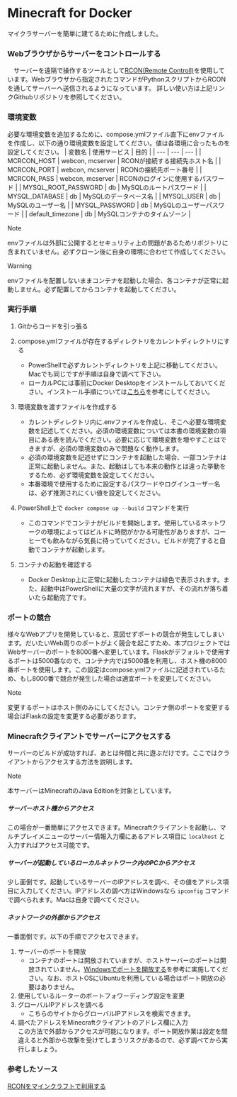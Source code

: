 # Minecraft for Docker
マイクラサーバーを簡単に建てるために作成しました。
### Webブラウザからサーバーをコントロールする
　サーバーを遠隔で操作するツールとして[RCON(Remote Controll)](https://github.com/Tiiffi/mcrcon.git)を使用しています。Webブラウザから指定されたコマンドがPythonスクリプトからRCONを通してサーバーへ送信されるようになっています。
詳しい使い方は上記リンクGithubリポジトリを参照してください。  
### 環境変数
必要な環境変数を追加するために、compose.ymlファイル直下にenvファイルを作成し、以下の通り環境変数を設定してください。値は各環境に合ったものを設定してください。
| 変数名 | 使用サービス | 目的 |
| --- | --- | --- |
| MCRCON_HOST | webcon, mcserver | RCONが接続する接続先ホスト名 |
| MCRCON_PORT | webcon, mcserver | RCONの接続先ポート番号 |
| MCRCON_PASS | webcon, mcserver | RCONのログインに使用するパスワード |
| MYSQL_ROOT_PASSWORD | db | MySQLのルートパスワード |
| MYSQL_DATABASE | db | MySQLのデータベース名 |
| MYSQL_USER | db | MySQLのユーザー名 |
| MYSQL_PASSWORD | db | MySQLのユーザーパスワード |
| default_timezone | db | MySQLコンテナのタイムゾーン |

> [!NOTE]
> envファイルは外部に公開するとセキュリティ上の問題があるためリポジトリに含まれていません。必ずクローン後に自身の環境に合わせて作成してください。

> [!WARNING]  
> envファイルを配置しないままコンテナを起動した場合、各コンテナが正常に起動しません。必ず配置してからコンテナを起動してください。

### 実行手順
1. Gitからコードを引っ張る
2. compose.ymlファイルが存在するディレクトリをカレントディレクトリにする
    - PowerShellで必ずカレントディレクトリを上記に移動してください。Macでも同じですが手順は自身で調べて下さい。
    - ローカルPCには事前にDocker Desktopをインストールしておいてください。インストール手順については[こちら](https://www.docker.com/products/docker-desktop/)を参考にしてください。

3. 環境変数を渡すファイルを作成する
    - カレントディレクトリ内に.envファイルを作成し、そこへ必要な環境変数を記述してください。必須の環境変数については本書の環境変数の項目にある表を読んでください。必要に応じて環境変数を増やすことはできますが、必須の環境変数のみで問題なく動作します。
    - 必須の環境変数を記述せずにコンテナを起動した場合、一部コンテナは正常に起動しません。また、起動はしても本来の動作とは違った挙動をするため、必ず環境変数を設定してください。
    - 本番環境で使用するために設定するパスワードやログインユーザー名は、必ず推測されにくい値を設定してください。

4. PowerShell上で `docker compose up --build` コマンドを実行
    - このコマンドでコンテナがビルドを開始します。使用しているネットワークの環境によってはビルドに時間がかかる可能性がありますが、コーヒーでも飲みながら気長に待っていてください。ビルドが完了すると自動でコンテナが起動します。

5. コンテナの起動を確認する
    - Docker Desktop上に正常に起動したコンテナは緑色で表示されます。また、起動中はPowerShellに大量の文字が流れますが、その流れが落ち着いたら起動完了です。

### ポートの競合
様々なWebアプリを開発していると、意図せずポートの競合が発生してしまいます。だいたいWeb周りのポートがよく競合を起こすため、本プロジェクトではWebサーバーのポートを8000番へ変更しています。Flaskがデフォルトで使用するポートは5000番なので、コンテナ内では5000番を利用し、ホスト機の8000番ポートを使用します。この設定はcompose.ymlファイルに記述されているため、もし8000番で競合が発生した場合は適宜ポートを変更してください。
> [!NOTE]
> 変更するポートはホスト側のみにしてください。コンテナ側のポートを変更する場合はFlaskの設定を変更する必要があります。

### Minecraftクライアントでサーバーにアクセスする
サーバーのビルドが成功すれば、あとは仲間と共に遊ぶだけです。ここではクライアントからアクセスする方法を説明します。
> [!NOTE]
> 本サーバーはMinecraftのJava Editionを対象としています。
##### サーバーホスト機からアクセス
この場合が一番簡単にアクセスできます。Minecraftクライアントを起動し、マルチプレイメニューのサーバー情報入力欄にあるアドレス項目に `localhost` と入力すればアクセス可能です。
##### サーバーが起動しているローカルネットワーク内のPCからアクセス
少し面倒です。起動しているサーバーのIPアドレスを調べ、その値をアドレス項目に入力してください。IPアドレスの調べ方はWindowsなら `ipconfig` コマンドで調べられます。Macは自身で調べてください。
##### ネットワークの外部からアクセス
一番面倒です。以下の手順でアクセスできます。
1. サーバーのポートを開放
    - コンテナのポートは開放されていますが、ホストサーバーのポートは開放されていません。[Windowsでポートを開放する](https://www.fmworld.net/cs/azbyclub/qanavi/jsp/qacontents.jsp?PID=0111-2966)を参考に実施してください。なお、ホストOSにUbuntuを利用している場合はポート開放の必要はありません。
2. 使用しているルーターのポートフォワーディング設定を変更
3. グローバルIPアドレスを調べる
    - こちらのサイトからグローバルIPアドレスを検索できます。
4. 調べたアドレスをMinecraftクライアントのアドレス欄に入力  
この方法で外部からアクセスが可能になります。ポート開放作業は設定を間違えると外部から攻撃を受けてしまうリスクがあるので、必ず調べてから実行しましょう。

### 参考したソース
[RCONをマインクラフトで利用する](https://qiita.com/h_tyokinuhata/items/85d855f88d5d33c21949)  


  
